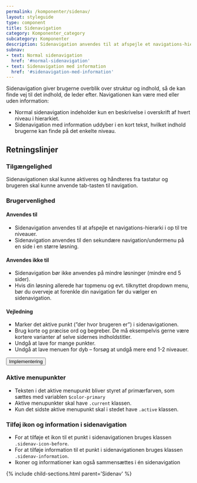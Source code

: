 ```yaml
---
permalink: /komponenter/sidenav/
layout: styleguide
type: component
title: Sidenavigation
category: Komponenter_category
subcategory: Komponenter
description: Sidenavigation anvendes til at afspejle et navigations-hierarki i op til tre niveauer i venstre side af siden.
subnav:
- text: Normal sidenavigation
  href: '#normal-sidenavigation'
- text: Sidenavigation med information
  href: '#sidenavigation-med-information'
---
```

<p>Sidenavigation giver brugerne overblik over struktur og indhold, så de kan finde vej til det indhold, de leder efter. Navigationen kan være med eller uden information: </p>
<ul>
    <li>Normal sidenavigation indeholder kun en beskrivelse i overskrift af hvert niveau i hierarkiet.</li>
    <li>Sidenavigation med information uddyber i en kort tekst, hvilket indhold brugerne kan finde på det enkelte niveau.</li>
</ul>

<h2 class="h3">Retningslinjer</h2>

<section>
  <h3 class="h4">Tilgængelighed</h3>
  <p>Sidenavigationen skal kunne aktiveres og håndteres fra tastatur og brugeren skal kunne anvende tab-tasten til navigation.</p>
</section>
<section>
  <h3 class="h4">Brugervenlighed</h3>
  <h4 class="h5">Anvendes til</h4>
  <ul>
      <li>Sidenavigation anvendes til at afspejle et navigations-hierarki i op til tre niveauer.</li>
      <li>Sidenavigation anvendes til den sekundære navigation/undermenu på en side i en større løsning.</li>
  </ul>
  <h4 class="h5">Anvendes ikke til</h4>
  <ul>
      <li>Sidenavigation bør ikke anvendes på mindre løsninger (mindre end 5 sider).</li>
      <li>Hvis din løsning allerede har topmenu og evt. tilknyttet dropdown menu, bør du overveje at forenkle din navigation før du vælger en sidenavigation.</li>
  </ul>
  <h4 class="h5">Vejledning</h4>
  <ul>
      <li>Marker det aktive punkt (”der hvor brugeren er”) i sidenavigationen.</li>
      <li>Brug korte og præcise ord og begreber. De må eksempelvis gerne være kortere varianter af selve sidernes indholdstitler.</li>
      <li>Undgå at lave for mange punkter.</li>
      <li>Undgå at lave menuen for dyb – forsøg at undgå mere end 1-2 niveauer.</li>
  </ul>
</section>
<div class="accordion accordion-bordered mt-7">
  <button class="button-unstyled accordion-button" aria-expanded="false" aria-controls="sidenav-tech-docs">
    Implementering
  </button>
  <div id="sidenav-tech-docs" aria-hidden="true" class="accordion-content">
    <section>
        <h3 class="h5">Aktive menupunkter</h3>
        <ul>
          <li>Teksten i det aktive menupunkt bliver styret af primærfarven, som sættes med variablen <code>$color-primary</code></li>
          <li>Aktive menupunkter skal have <code>.current</code> klassen.</li>
          <li>Kun det sidste aktive menupunkt skal i stedet have <code>.active</code> klassen.</li>
        </ul>
        <h3 class="h5">Tilføj ikon og information i sidenavigation</h3>
        <ul>
          <li>For at tilføje et ikon til et punkt i sidenavigationen bruges klassen <code>.sidenav-icon-before</code>.</li>
          <li>For at tilføje information til et punkt i sidenavigationen bruges klassen <code>.sidenav-information</code>.</li>
          <li>Ikoner og informationer kan også sammensættes i én sidenavigation</li>
        </ul>
    </section>
  </div>
</div>
{% include child-sections.html parent='Sidenav' %}
